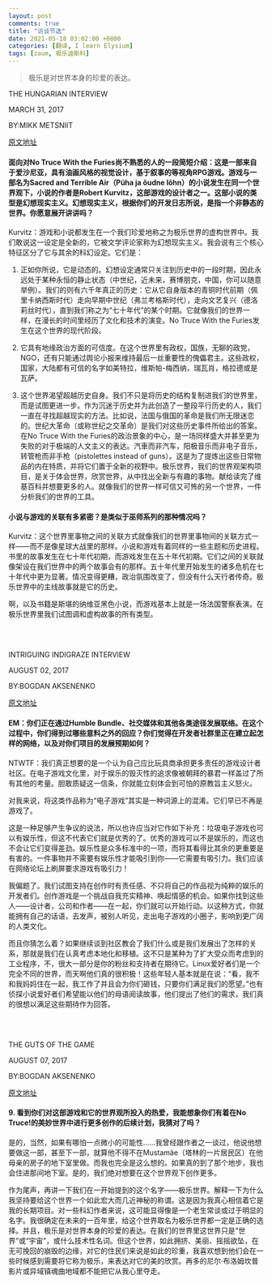 ```yaml
---
layout: post
comments: true
title: "访谈节选"
date: 2021-05-18 03:02:00 +0800
categories: [翻译, I learn Elysium]
tags: [zaum, 极乐迪斯科]
---
```

>极乐是对世界本身的珍爱的表达。

THE HUNGARIAN INTERVIEW <br/>

MARCH 31, 2017

BY:MIKK METSNIIT

[原文地址][hungarian-interview-devblog]

#### 面向对No Truce With the Furies尚不熟悉的人的一段简短介绍：这是一部来自于爱沙尼亚，具有油画风格的视觉设计，基于叙事的等视角RPG游戏。游戏与一部名为Sacred and Terrible Air（Püha ja õudne lõhn）的小说发生在同一个世界观下，小说的作者是Robert Kurvitz，这部游戏的设计者之一。这部小说的类型是幻想现实主义。幻想现实主义，根据你们的开发日志所说，是指一个非静态的世界。你愿意展开讲讲吗？

Kurvitz：游戏和小说都发生在一个我们珍爱地称之为极乐世界的虚构世界中。我们敢说这一设定是全新的，它被文学评论家称为幻想现实主义。我会说有三个核心特征区分了它与其余的科幻设定。它们是：

1. 正如你所说，它是动态的。幻想设定通常只关注到历史中的一段时期，因此永远处于某种永恒的静止状态（中世纪，近未来，赛博朋克，中国，你可以随意举例）。我们的则有六千年真正的历史：它从它自身版本的青铜时代前期（佩里卡纳西斯时代）走向早期中世纪（弗兰考格斯时代），走向文艺复兴（德洛莉丝时代），直到我们称之为“七十年代”的某个时期。它就像我们的世界一样，在漫长的时间里经历了文化和技术的演变。No Truce With the Furies发生在这个世界的现代阶段。

2. 它具有地缘政治方面的可信度。在这个世界里有政权，国族，无聊的政党，NGO，还有只能通过舆论小报来维持最后一丝重要性的傀儡君主。这些政权，国家，大陆都有可信的名字如美特拉，维斯帕-梅西纳，瑞瓦肖，格拉德或是瓦萨。

3. 这个世界渴望超越历史自身。我们不只是将历史的结构复制进我们的世界里，而是试图更进一步。作为沉迷于历史并为此创造了一整段平行历史的人，我们一直在寻找超越现实的方法。比如说，法国与俄国的革命是我们所无限迷恋的。世纪大革命（或称世纪之交革命）是我们对这些历史事件所给出的答案。在No Truce With the Furies的政治景象的中心，是一场同样盛大并甚至更为失败的对于极端的人文主义的表达。汽車而非汽车，阳极音乐而非电子音乐，转管枪而非手枪（pistolettes instead of guns）。这是为了提炼出这些日常物品的内在特质，并将它们置于全新的视野中。极乐世界，我们的世界观架构项目，是关于体会世界，欣赏世界，从中找出全新与有趣的事物。献给读完了维基百科并想要更多的人。就像我们的世界一样可信又可怖的另一个世界，一件分析我们的世界的工具。

#### 小说与游戏的关联有多紧密？是类似于巫师系列的那种情况吗？

Kurvitz：这个世界里事物之间的关联方式就像我们的世界里事物间的关联方式一样——而不是像星球大战里的那样。小说和游戏有着同样的一些主题和历史进程。书里的故事发生在七十年代初期，而游戏发生在五十年代初期。它们之间的关联就像架设在我们世界中的两个故事会有的那样。五十年代里开始发生的诸多危机在七十年代中更为显著。情况变得更糟，政治氛围改变了，但没有什么天行者传奇。极乐世界中的主线故事就是它的历史。

啊，以及书籍是斯堪的纳维亚黑色小说，而游戏基本上就是一场法国警察表演。在极乐世界里我们试图调和虚构故事的所有类型。

<br/><br/>

INTRIGUING INDIGRAZE INTERVIEW <br/>

AUGUST 02, 2017

BY:BOGDAN AKSENENKO

[原文地址][indigraze-devblog]

#### EM：你们正在通过Humble Bundle、社交媒体和其他各类途径发展联络。在这个过程中，你们得到过哪些意料之外的回应？你们觉得在开发者社群里正在建立起怎样的网络，以及对你们项目的发展预期如何？

NTWTF：我们真正想要的是一个认为自己应比玩具商承担更多责任的游戏设计者社区。在电子游戏文化里，对于娱乐的毁灭性的追求像被朝拜的暴君一样盖过了所有其他的考量。胆敢质疑这一信条，你就能立刻体会到可怕的原教旨主义怒火。

对我来说，将这类作品称为“电子游戏”其实是一种词源上的混淆。它们早已不再是游戏了。

这是一种足够产生争议的说法，所以也许应当对它作如下补充：垃圾电子游戏也可以有娱乐性，但这不代表它们就是优秀的了。优秀的游戏可以不是娱乐的，而这也不会让它们变得差劲。娱乐性是众多标准中的一项，而将其看得比其余的更重要是有害的。一件事物并不需要有娱乐性才能吸引到你——它需要有吸引力。我们应该在网络论坛上刷屏要求游戏有吸引力！

我偏题了。我们试图支持在创作时有责任感、不只将自己的作品视为纯粹的娱乐的开发者们。创作游戏是一个挑战自我充实精神、唤起情感的机会。如果你找到这些人——设计者，公司和作者——在一起，你们就可以开始行动。以这种方式，你就能拥有自己的话语，去发声，被别人听见，走出电子游戏的小圈子，影响到更广阔的人类文化。

而且你猜怎么着？如果继续谈到社区教会了我们什么或是我们发展出了怎样的关系，那就是我们在认真考虑本地化和移植。这不只是某种为了扩大受众而考虑到的工业程序，不，很大一部分是你的粉丝和支持者在期待它。Linux爱好者们是一个完全不同的世界，而天啊他们真的很积极！这些年轻人基本就是在说：“看，我不和我妈妈住在一起，我工作了并且会为你们砸钱，只要你们满足我们的愿望。”也有侦探小说爱好者们希望能以他们的母语阅读故事，他们提出了他们的需求，我们真的很想以满足这些期待作为回答。

<br/><br/>

THE GUTS OF THE GAME <br/>

AUGUST 07, 2017

BY:BOGDAN AKSENENKO

[原文地址][guts-of-the-game-devblog]

#### 9. 看到你们对这部游戏和它的世界观所投入的热爱，我能想象你们有着在No Truce!的美妙世界中进行更多创作的后续计划，我猜对了吗？

是的，当然，如果有哪怕一点微小的可能性……我曾经跟作者之一谈过，他说他想要做这一部，甚至下一部，就算他不得不在Mustamäe（塔林的一片居民区）在他母亲的房子的地下室里做。而我也完全是这么想的。如果真的到了那个地步，我也会住进那间地下室。是的，我们绝对想要在这个世界观下创作更多。

作为尾声，再讲一下我们在一开始提到的这个名字——极乐世界。解释一下为什么我坚持要给这个世界一个如此宏大而几近神秘的称谓。这是因为我真心相信着它是我的长期项目。对一些科幻作者来说，这可能显得像是一个老生常谈或过于明显的名字。我很确定在未来的一百年里，给这个世界取名为极乐世界都一定是正确的选择。并且，极乐是对世界本身的珍爱的表达。在我们的世界里这世界只是“世界”或“宇宙”，或什么技术性名词。但这个世界，如此拥挤、美丽、摇摇欲坠，在无可挽回的崩毁的边缘，对它的住民们来说是如此的珍重，我喜欢想到他们会在一些时候感到需要将它称为极乐，来表达对它的美的欣赏。再多的尼尔·布洛姆坎普影片或异域镇魂曲地域都不能把它从我心里夺走。


[hungarian-interview-devblog]: https://discoelysium.com/devblog/2017/03/31/the-hungarian-interview
[indigraze-devblog]: https://discoelysium.com/devblog/2017/08/02/intriguing-indigraze-interview
[guts-of-the-game-devblog]: https://discoelysium.com/devblog/2017/08/07/the-guts-of-the-game
